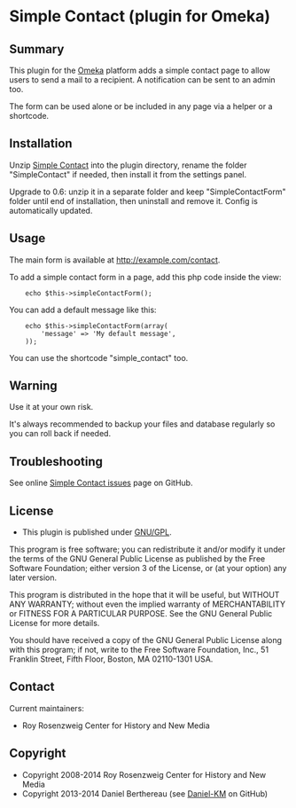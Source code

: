 Simple Contact (plugin for Omeka)
=================================


Summary
-------

This plugin for the [Omeka] platform adds a simple contact page to allow users
to send a mail to a recipient. A notification can be sent to an admin too.

The form can be used alone or be included in any page via a helper or a
shortcode.


Installation
------------

Unzip [Simple Contact] into the plugin directory, rename the folder
"SimpleContact" if needed, then install it from the settings panel.

Upgrade to 0.6: unzip it in a separate folder and keep "SimpleContactForm"
folder until end of installation, then uninstall and remove it. Config is
automatically updated.


Usage
-----

The main form is available at http://example.com/contact.

To add a simple contact form in a page, add this php code inside the view:

```
    echo $this->simpleContactForm();
```

You can add a default message like this:

```
    echo $this->simpleContactForm(array(
        'message' => 'My default message',
    ));
```

You can use the shortcode "simple_contact" too.


Warning
-------

Use it at your own risk.

It's always recommended to backup your files and database regularly so you can
roll back if needed.


Troubleshooting
---------------

See online [Simple Contact issues] page on GitHub.


License
-------

* This plugin is published under [GNU/GPL].

This program is free software; you can redistribute it and/or modify it under
the terms of the GNU General Public License as published by the Free Software
Foundation; either version 3 of the License, or (at your option) any later
version.

This program is distributed in the hope that it will be useful, but WITHOUT
ANY WARRANTY; without even the implied warranty of MERCHANTABILITY or FITNESS
FOR A PARTICULAR PURPOSE. See the GNU General Public License for more
details.

You should have received a copy of the GNU General Public License along with
this program; if not, write to the Free Software Foundation, Inc.,
51 Franklin Street, Fifth Floor, Boston, MA 02110-1301 USA.


Contact
-------

Current maintainers:

* Roy Rosenzweig Center for History and New Media


Copyright
---------

* Copyright 2008-2014 Roy Rosenzweig Center for History and New Media
* Copyright 2013-2014 Daniel Berthereau (see [Daniel-KM] on GitHub)


[Omeka]: https://omeka.org
[Simple Contact]: https://github.com/Omeka/plugin-SimpleContactForm
[Simple Contact issues]: https://github.com/Omeka/plugin-SimpleContactForm/issues
[GNU/GPL]: https://www.gnu.org/licenses/gpl-3.0.html
[Daniel-KM]: https://github.com/Daniel-KM "Daniel Berthereau"
